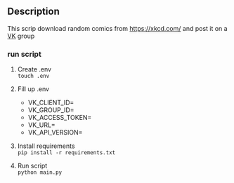 ## Description
This scrip download random comics from <https://xkcd.com/> and post it on a [VK](https://vk.com) group

### run script
1) Create .env
\
```touch .env```
2) Fill up  .env
    - VK_CLIENT_ID=
    - VK_GROUP_ID=
    - VK_ACCESS_TOKEN=
    - VK_URL=
    - VK_API_VERSION=

3) Install requirements
\
```pip install -r requirements.txt```
4) Run script
\
```python main.py```
